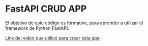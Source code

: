 # FastAPI CRUD APP
El objetivo de este código es formativo, para aprender a utilizar el framework de Python FastAPI.

[Link del video que utilicé para crear esta app](https://www.youtube.com/watch?v=_eWEmRWhk9A&t=13s)